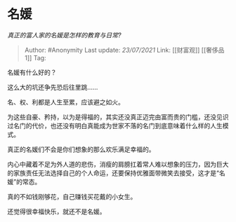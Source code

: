 # 名媛
*真正的富人家的名媛是怎样的教育与日常?*

> Author: #Anonymity
> Last update: *23/07/2021*
> Link: [[财富观]] [[奢侈品1]]
> Tag:

名媛有什么好的？

这么大的坑还争先恐后往里跳……

名、权、利都是人生至累，应该避之如火。

为这些自豪、矜持，以为是得福的，其实还没真正迈完由富而贵的门槛，还没见识过名门的代价，也还没有明白真能成为世家不落的名门到底意味着什么样的人生模式。

真正的名媛们不会是你们想象的那么欢乐满足幸福的。

内心中藏着不足为外人道的悲伤，消瘦的肩膀扛着常人难以想象的压力，因为巨大的家族责任无法选择自己的个人命运，还要保持优雅面带微笑去接受，这才是“名媛”的常态。

真的不如钱刚够花，自己赚钱买花戴的小女生。

还觉得很幸福快乐，就还不是名媛。
